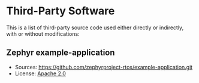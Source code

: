 # Third-Party Software

This is a list of third-party source code used either directly or indirectly,
with or without modifications:

## Zephyr example-application

- Sources: https://github.com/zephyrproject-rtos/example-application.git
- License: [Apache 2.0](LICENSE-ZEPHYR-EXAMPLE-APPLICATION.bd)
